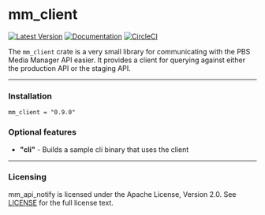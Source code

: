 # mm_client
[![Latest Version](https://img.shields.io/crates/v/mm_client.svg)](https://crates.io/crates/mm_client)
[![Documentation](https://docs.rs/mm_client/badge.svg)](https://docs.rs/mm_client)
[![CircleCI](https://circleci.com/gh/twincitiespublictelevision/mm_client.svg?style=svg)](https://circleci.com/gh/twincitiespublictelevision/mm_client)

The `mm_client` crate is a very small library for communicating with the PBS Media Manager API
easier. It provides a client for querying against either the production
API or the staging API.

---

### Installation

``
mm_client = "0.9.0"
``

### Optional features

* **"cli"** - Builds a sample cli binary that uses the client

---

### Licensing

mm_api_notify is licensed under the Apache License, Version 2.0. See [LICENSE](LICENSE) for the full license text.
